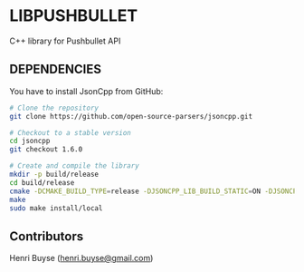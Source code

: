 # LIBPUSHBULLET #

C++ library for Pushbullet API

## DEPENDENCIES ##

You have to install JsonCpp from GitHub:

```bash
# Clone the repository
git clone https://github.com/open-source-parsers/jsoncpp.git

# Checkout to a stable version
cd jsoncpp
git checkout 1.6.0

# Create and compile the library
mkdir -p build/release
cd build/release
cmake -DCMAKE_BUILD_TYPE=release -DJSONCPP_LIB_BUILD_STATIC=ON -DJSONCPP_LIB_BUILD_SHARED=ON -G "Unix Makefiles" ../..
make
sudo make install/local
```

## Contributors ##
Henri Buyse (henri.buyse@gmail.com)